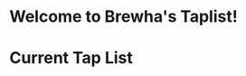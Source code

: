 # Welcome to Brewha's Taplist!

<h1>Current Tap List</h1>
<div id="beer-menu" style="display: flex; flex-wrap: wrap; gap: 1em; justify-content: center;"></div>

<script>
const apiUrl = "https://script.google.com/macros/s/AKfycbz7bLjFjF_doYOu-A6SXU98tJpTB8FnC0Pq1oK8vsUuAAUSbFKUkE7hvevyBNTvIgI/exec";

fetch(apiUrl)
  .then(res => res.json())
  .then(beers => {
    const container = document.getElementById("beer-menu")

    beers.forEach(beer => {
      const card = document.createElement("div");
      card.style = `
        background: white;
        border-radius: 10px;
        box-shadow: 0 2px 6px rgba(0,0,0,0.1);
        padding: 1em;
        max-width: 300px;
        flex: 1 1 200px;
        font-family: sans-serif;
      `;

      card.innerHTML = `
        <div style="font-weight: bold; font-size: 1.2em;">${beer.Name}</div>
        <div><strong>Type:</strong> ${beer.Type}</div>
        <div><strong>ABV:</strong> ${beer.ABV }<strong>%</strong></div>
        <div><strong>Brewery:</strong> ${beer.Brewery}</div>
        <div><strong>Location:</strong> ${beer.Location}</div>
      `;

      container.appendChild(card);
    });
  })
  .catch(error => {
    document.getElementById("beer-menu").textContent = "Failed to load beer menu.";
    console.error("Error:", error);
  });
</script>
